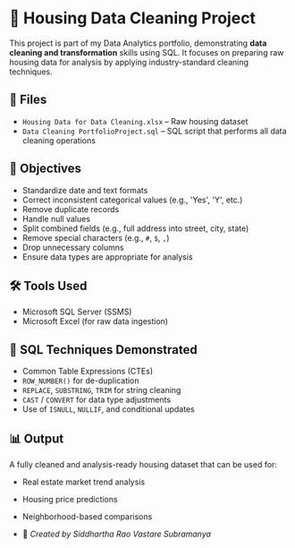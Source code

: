 # 🏡 Housing Data Cleaning Project

This project is part of my Data Analytics portfolio, demonstrating **data cleaning and transformation** skills using SQL. It focuses on preparing raw housing data for analysis by applying industry-standard cleaning techniques.

## 📁 Files
- `Housing Data for Data Cleaning.xlsx` – Raw housing dataset
- `Data Cleaning PortfolioProject.sql` – SQL script that performs all data cleaning operations

## 🧹 Objectives
- Standardize date and text formats
- Correct inconsistent categorical values (e.g., 'Yes', 'Y', etc.)
- Remove duplicate records
- Handle null values
- Split combined fields (e.g., full address into street, city, state)
- Remove special characters (e.g., `#`, `$`, `,`)
- Drop unnecessary columns
- Ensure data types are appropriate for analysis

## 🛠 Tools Used
- Microsoft SQL Server (SSMS)
- Microsoft Excel (for raw data ingestion)

## 🔑 SQL Techniques Demonstrated
- Common Table Expressions (CTEs)
- `ROW_NUMBER()` for de-duplication
- `REPLACE`, `SUBSTRING`, `TRIM` for string cleaning
- `CAST` / `CONVERT` for data type adjustments
- Use of `ISNULL`, `NULLIF`, and conditional updates

## 📊 Output
A fully cleaned and analysis-ready housing dataset that can be used for:
- Real estate market trend analysis
- Housing price predictions
- Neighborhood-based comparisons

- 📌 *Created by Siddhartha Rao Vastare Subramanya*
